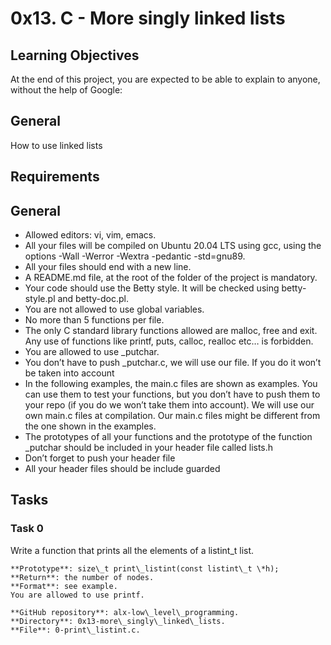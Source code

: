 # 0x13. C - More singly linked lists

## Learning Objectives
At the end of this project, you are expected to be able to explain to anyone, without the help of Google:

## General
How to use linked lists

## Requirements

## General

- Allowed editors: vi, vim, emacs. 
- All your files will be compiled on Ubuntu 20.04 LTS using gcc, using the options -Wall -Werror -Wextra -pedantic -std=gnu89. 
- All your files should end with a new line. 
- A README.md file, at the root of the folder of the project is mandatory. 
- Your code should use the Betty style. It will be checked using betty-style.pl and betty-doc.pl. 
- You are not allowed to use global variables. 
- No more than 5 functions per file. 
- The only C standard library functions allowed are malloc, free and exit. Any use of functions like printf, puts, calloc, realloc etc… is forbidden. 
- You are allowed to use \_putchar. 
- You don’t have to push \_putchar.c, we will use our file. If you do it won’t be taken into account 
- In the following examples, the main.c files are shown as examples. You can use them to test your functions, but you don’t have to push them to your repo (if you do we won’t take them into account). We will   use our own main.c files at compilation. Our main.c files might be different from the one shown in the examples. 
- The prototypes of all your functions and the prototype of the function \_putchar should be included in your header file called lists.h 
- Don’t forget to push your header file 
- All your header files should be include guarded 


## Tasks

### Task 0

Write a function that prints all the elements of a listint\_t list.

	**Prototype**: size\_t print\_listint(const listint\_t \*h); 
	**Return**: the number of nodes. 
	**Format**: see example. 
	You are allowed to use printf. 

	**GitHub repository**: alx-low\_level\_programming. 
	**Directory**: 0x13-more\_singly\_linked\_lists. 
	**File**: 0-print\_listint.c. 
